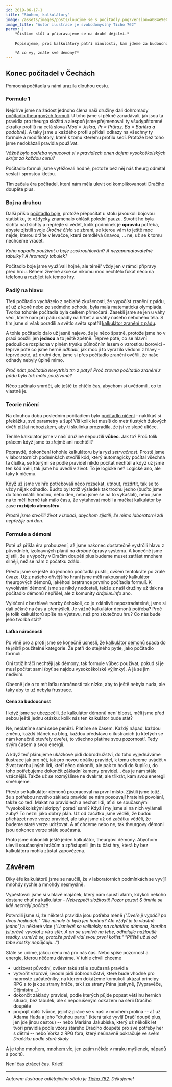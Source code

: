 ```yaml
---
id: 2019-06-17-1
title: "Sbohem, kalkulátory"
image: /assets/images/posts/loucime_se_s_pocitadly.png?version=a084e9e08b0006106ac67928ef6db771
image_title: "Autor ilustrace je svobodomyslný Ticho 762"
perex: |
    *Čistíme stůl a připravujeme se na druhé dějství.*
    
    Popisujeme, proč kalkulátory patří minulosti, kam jdeme za budoucností Dračího doupěte plus a jak vzácný je čas na práci.

    *A co vy, znáte své démony?*
---
```


## Konec počítadel v Čechách

Pomocná počítadla s námi urazila dlouhou cestu.

### Formule 1

Nejdříve jsme na žádost jednoho člena naší družiny dali dohromady [počítadlo theurgových formulí](https://formule.theurg.drdplus.info/). U toho jsme si pěkně zanadávali, jak jsou ta pravidla pro theurga složitá a alespoň jsme přejmenovali ty všudypřítomné zkratky profilů na celá slova *(Mod = Jiskra, Pr = Průraz, Ba = Bariéra a podobně)*.
A taky jsme u každého profilu přidali odkazy na všechny ty formule a modifikátory, které k tomu kterému profilu sedí. Protože bez toho jsme nedokázali pravidla používat.

*Vážně bylo potřeba vynucovat si v pravidlech onen dojem vysokoškolských skript za každou cenu?*

Počítadlo formulí jsme vytěžovali hodně, protože bez něj náš theurg odmítal seslat i sprostou kletbu.

Tím začala éra počítadel, která nám měla ulevit od komplikovanosti Dračího doupěte plus.

### Boj na druhou

Další přišlo [počítadlo boje](https://boj.drdplus.info/), protože přepočítat u stolu jakoukoli bojovou statistiku, to vždycky znamenalo ohlásit polední pauzu. Stvořit ho byla šichta nad šichty a nepřejte si vědět, kolik podmínek je **opravdu** potřeba, abyste zjistili svoje *Útočné číslo* se zbraní, se kterou vám to ještě moc nejde, kterou držíte v levačce, která zemdlévá únavou, ... ne, už se k tomu nechceme vracet.

*Koho napadlo používat u boje zaokrouhlování? A nezapamatovatelné tabulky? A hromady tabulek?*

Počítadlo boje jsme využívali hojně, ale téměř vždy jen v rámci přípravy před hrou. Během živelné akce se nikomu moc nechtělo ťukat něco na telefonu a rozbíjet tak tempo hry.

### Padlý na hlavu

Třetí počítadlo vycházelo z neblahé zkušenosti, že vypočíst zranění z pádu, ať už z koně nebo ze sedmého schodu, byla malá matematická olympiáda.
Tvorba tohohle počítadla byla celkem přímočará. Zasekli jsme se jen u váhy věcí, které nám při pádu spadly na hřbet a u váhy našeho nebohého těla. S tím jsme si však poradili a světlo světa spatřil [kalkulátor zranění z pádu](https://pad.drdplus.info/).

A tohle počítadlo dalo už jasně najevo, že je něco špatně, protože jsme ho v praxi použili jen **jednou** a to ještě zpětně. Teprve poté, co se hlavní padoušice rozplácna v plném trysku půlnočním lesem o vzrostlou borovici - teprvé poté co jsme herně *odhadli*, jak moc jí to vyrazilo vědomí z hlavy - teprvé poté, až druhý den, jsme si přes počítadlo zranění ověřili, že naše odhady nebyly úplně mimo.

*Proč nám počítadla nevytrhla trn z paty? Proč zrovna počítadlo zranění z pádu bylo tak málo používané?*

Něco začínalo smrdět, ale ještě to chtělo čas, abychom si uvědomili, co to vlastně je.

### Teorie ničení

Na dlouhou dobu posledním počítadlem bylo [počítadlo ničení](https://niceni.drdplus.info/) - naklikáš si překážku, své parametry a šup! Víš kolik let musíš do metr tlustých žulových dvěří pižlat nebozízkem, aby ti skulinka prozradila, že jsi ve slepé uličce.

Tenhle kalkulátor jsme v naší družině nepoužili **vůbec**. Jak to? Proč tolik prácem když jsme to zřejmě ani nechtěli? 

Popravdě, dokončení tohohle kalkulátoru byla ryzí *setrvačnost*. Prostě jsme v laboratorních podmínkách stvořili kód, který automagicky počítal všechna ta čísílka, se kterými se podle pravidel nikdo počítat nechtěl a když už jsme ten kód měli, tak jsme ho uvedli v život. To je logické ne?
Logické ano, ale taky k ničemu.

Když už jsme ve hře potřebovali něco rozsekat, utnout, rozdrtit, tak se to vždy nějak odhadlo. Buďto byl totiž výsledek tak trochu jedno (buďto jsme do toho mlátili hodinu, nebo den, nebo jsme se na to vykašlali), nebo jsme na to měli herně tak málo času, že vytahovat mobil a mačkat kalkulátor by zase **rozbíjelo atmosféru**.

*Prostě jsme stvořili život v izolaci, abychom zjistili, že mimo laboratorní zdi nepřežije ani den.*

### Formule a démoni

Poté už přišla éra probouzení, až jsme nakonec dostatečně vystrčili hlavu z původních, izoloavných plánů na *drobné* úpravy systému. A konečně jsme zjistili, že s výpočty v Dračím doupěti plus budeme muset zatřást mnohem silněji, než se nám z počátku zdálo.

Přesto jsme se ještě do jednoho počítadla pustili, ovšem tentokráte po zralé úvaze. Už z našeho dřívějšího hraní jsme měli nakousnutý kalkulátor theurgových démonů, jakéhosi bratrance prvního počítadla formulí.
K vyvolávání démonů jsme se nikdy nedostali, takže z naší družiny už tlak na počítadlo démonů nepřišel, ale z komunity *drdplus.info* ano.

Vyléčeni z bezhlavé tvorby čehokoli, co je zdánlivě nepostradatelné, jsme si dali pěkně na čas a přemýšleli. Je vážně kalkulátor démonů potřeba? Proč je tolik kalkulátorů spíše na výstavu, než pro skutečnou hru? Co nás bude jeho tvorba stát?

#### Laťka náročnosti

Po vlně pro a proti jsme se konečně usnesli, že [kalkulátor démonů](https://demon.theurg.drdplus.info/) spadá do té *ještě* použitelné kategorie. Že patří do stejného pytle, jako počítadlo formulí.

Oni totiž hráči nechtějí jak démony, tak formule vůbec používat, pokud si je musí počítat sami (byť se najdou vysokoškolské výjimky). A já se jim nedivím.

Obecně jde o to mít laťku náročnosti tak nízko, aby to ještě nebyla nuda, ale taky aby to už nebyla frustrace.

#### Cena za budoucnost

I když jsme se ubezpečili, že kalkulátor démonů není blbost, měli jsme před sebou ještě jednu otázku: kolik nás ten kalkulátor bude stát?

Ne, neplatíme sami sebe penězi. Platíme se časem. Každý nápad, každou změnu, každý článek na blog, každou představu o ilustracích (u ktefých se nám konečně otevřely dveře), to všechno platíme svou pozorností. Tedy svým časem a svou energií. 

A když teď plánujeme ukázkové pidi dobrodružství, do toho vyjednáváme ilustrace jak pro něj, tak pro novou obálku pravidel, k tomu chceme uvádět v život tvorbu jiných lidí, kteří něco dokončí, ale pak to hodí do šuplíku, do toho potřebujeme dokončit základní kameny pravidel... čas je nám stále vzácnější. Takže už se rozmýšlíme ne dvakrát, ale třikrát, kam svou eneregii směřujeme.

Přesto se kalkulátor démonů propracoval na první místo. Zjistili jsme totiž, že s potřebou nového základu pravidel se nám posouvají hratelná povolání, takže co teď. Makat na pravidlech a nechat lidi, ať si se současnými "vysokoškolskými skripty" poradí sami? Když i my jsme si na nich vylámali zuby? To nezní jako dobrý plán.
Už od začátku jsme věděli, že budou přicházet nové verze pravidel, ale taky jsme už od začátku věděli, že budeme staré verze udržovat. A ať chceme nebo ne, tak theurgovy démoni jsou dokonce verze stále současná.

Proto jsme dokončili ještě jeden kalkulátor, theurgovi démony. Abychom ulevili současným hráčům a zpřístupnili jim tu část hry, která by bez kalkulátoru mohla zůstat zapovězena.

## Závěrem

Díky éře kalkulátorů jsme se naučili, že v laboratorních podmínkách se vyvíjí mnohdy rychle a mnohdy nesmyslně.

Vypěstovali jsme si v hlavě majáček, který nám spustí alarm, kdykoli nekoho dostane chuť na kalkulátor - *Nebezpečí složitosti! Pozor pozor! S tímhle se lidé nechtějí počítat!*

Potvrdili jsme si, že některá pravidla jsou potřeba méně *("Dveře ji vypáčil po dvou hodinách." "Ale minule to byla jen hodina? Ale vždyť je to vlastně jedno")* a některé více *("Usmíváš se velitelsky na rohatého démona, kterého jsi právě vyvolal z víru sfér. A on se usmívá na tebe, odhalujíc nažloutlé tesáky. usmívá se, protože právě vidí svou první kořist." "Příště už si od tebe kostky nepůjčuju...")*

Stále se učíme, jakou cenu má pro nás čas. Nebo spíše pozornost a energie, kterou něčemu dáváme. V tuhle chvíli chceme

- udržovat původní, ovšem také stále současná pravidla
- vytvořit vzorové, úvodní pidi dobrodružství, které bude vhodné pro naprosté začátečníky, na kterém dokážeme komukoli ukázat principy RPG a to jak ze strany hráče, tak i ze strany Pána jeskyně, (Vypravěče, Dějmistra...)
- dokončit základy pravidel, podle kterých půjde popsat většinu herních situací, bez tabulek, ale s neporušeným odkazem na sérii Dračího doupěte
- propojit další tvůrce, jejichž práce se s naší v mnohém prolíná
-- ať už Adama Huda a jeho "druhou partu" (která také vyvíjí Dračí doupě plus, jen jde jinou cestou)
-- nebo Mariána Jakubiska, který už několik let tvoří pravidla podle vzoru starého Dračího doupětě pro své potřeby her s dětmi
-- nebo Yorka z RPG fóra, který neúnavně pokračuje ve svém *Dračáku podle staré školy*

A je toho mnohem, [mnohem víc](https://trello.com/b/L64FNYj3/drdplusinfo), jen zatím někde v mraku myšlenek, nápadů a pocitů.

Není čas ztrácet čas. Krleš!

---

*Autorem ilustrace odlétajícího sčotu je [Ticho 762](https://www.facebook.com/ticho762). Děkujeme!*